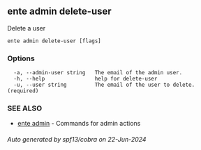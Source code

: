 ## ente admin delete-user

Delete  a user

```
ente admin delete-user [flags]
```

### Options

```
  -a, --admin-user string   The email of the admin user. 
  -h, --help                help for delete-user
  -u, --user string         The email of the user to delete. (required)
```

### SEE ALSO

* [ente admin](ente_admin.md)	 - Commands for admin actions

###### Auto generated by spf13/cobra on 22-Jun-2024
